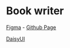 # Book writer

[Figma](https://www.figma.com/design/YkgbIsgrzQO0LXvT2imgnu/Livre?node-id=0-1&node-type=canvas&t=gTLxKyI8RZzxalMi-0) - 
[Github Page](https://kevinganthy.github.io/book-writer/)

[DaisyUI](https://daisyui.com/components/button/)